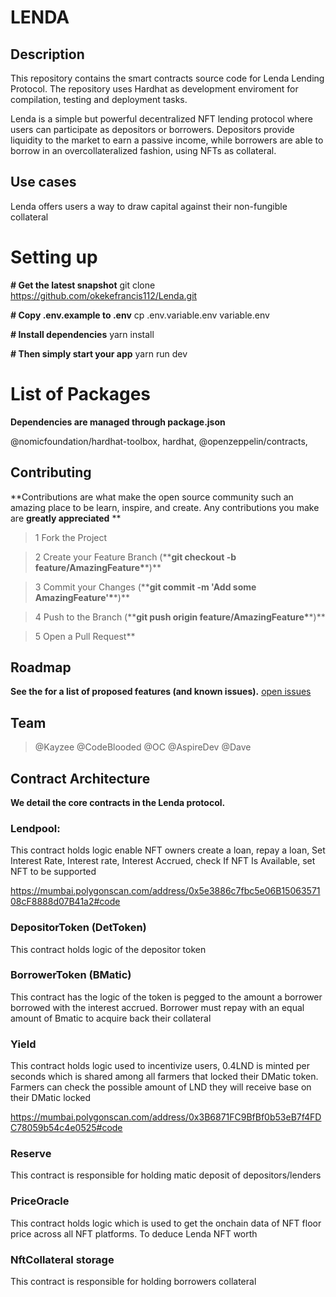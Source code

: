 # LENDA

## Description

This repository contains the smart contracts source code for Lenda Lending Protocol. The repository uses Hardhat as development enviroment for compilation, testing and deployment tasks.

Lenda is a simple but powerful decentralized NFT lending protocol where users can participate as depositors or borrowers. Depositors provide liquidity to the market to earn a passive income, while borrowers are able to borrow in an overcollateralized fashion, using NFTs as collateral.

## Use cases

Lenda offers users a way to draw capital against their non-fungible collateral

# Setting up

**# Get the latest snapshot**
git clone https://github.com/okekefrancis112/Lenda.git

**# Copy .env.example to .env**
cp .env.variable.env variable.env

**# Install dependencies**
yarn install

**# Then simply start your app**
yarn run dev

# List of Packages

**Dependencies are managed through package.json**

@nomicfoundation/hardhat-toolbox,
hardhat,
@openzeppelin/contracts,

## Contributing

**Contributions are what make the open source community such an amazing place to be learn, inspire, and create. Any contributions you make are **greatly appreciated** **


> 1 Fork the Project

> 2 Create your Feature Branch (\*\***git checkout -b feature/AmazingFeature\***\*)**

> 3 Commit your Changes (\*\***git commit -m 'Add some AmazingFeature'\***\*)**

> 4 Push to the Branch (\*\***git push origin feature/AmazingFeature\***\*)**

> 5 Open a Pull Request**

## Roadmap

**See the for a list of proposed features (and known issues).** [open issues](https://github.com/github_username/repo_name/issues)

## Team

> @Kayzee
> @CodeBlooded
> @OC
> @AspireDev
> @Dave


## Contract Architecture

**We detail the core contracts in the Lenda protocol.**

### Lendpool: 
  This contract holds logic enable NFT owners create a loan, repay a loan, Set Interest Rate, Interest rate, Interest Accrued, check If NFT Is Available, set NFT to be supported 

  https://mumbai.polygonscan.com/address/0x5e3886c7fbc5e06B1506357108cF8888d07B41a2#code

### DepositorToken (DetToken)
  This contract holds logic of the depositor token


### BorrowerToken (BMatic)
  This contract has the logic of the token is pegged to the amount a borrower borrowed with the interest accrued. Borrower must repay with an equal amount of Bmatic to acquire back their collateral



### Yield
  This contract holds logic used to incentivize users, 0.4LND is minted per seconds which is shared among all farmers that locked their DMatic token. Farmers can check the possible amount of LND they will receive base on their DMatic locked

  https://mumbai.polygonscan.com/address/0x3B6871FC9BfBf0b53eB7f4FDC78059b54c4e0525#code

### Reserve
  This contract is responsible for holding matic deposit of depositors/lenders


### PriceOracle
  This contract holds logic which is used to get the onchain data of NFT floor price across all NFT platforms. To deduce Lenda NFT worth


### NftCollateral storage
  This contract is responsible for holding borrowers collateral


